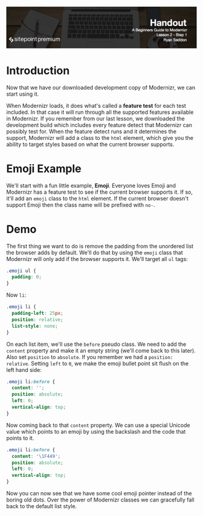 ![](headings/2.1.png)

# Introduction

Now that we have our downloaded development copy of Modernizr, we can start using it.

When Modernizr loads, it does what's called a **feature test** for each test included. In that case it will run through all the supported features available in Modernizr. If you remember from our last lesson, we downloaded the development build which includes every feature detect that Modernizr can possibly test for. When the feature detect runs and it determines the support, Modernizr will add a class to the `html` element, which give you the ability to target styles based on what the current browser supports.

# Emoji Example

We'll start with a fun little example, **Emoji**. Everyone loves Emoji and Modernizr has a feature test to see if the current browser supports it. If so, it'll add an `emoji` class to the `html` element. If the current browser doesn't support Emoji then the class name will be prefixed with `no-`.

# Demo

The first thing we want to do is remove the padding from the unordered list the browser adds by default. We'll do that by using the `emoji` class that Modernizr will only add if the browser supports it. We'll target all `ul` tags:

```css
.emoji ul {
  padding: 0;
}
```

Now `li`:

```css
.emoji li {
  padding-left: 25px;
  position: relative;
  list-style: none;
}
```

On each list item, we'll use the `before` pseudo class. We need to add the `content` property and make it an empty string (we'll come back to this later). Also set `position` to `absolute`. If you remember we had a `position: relative`. Setting `left` to `0`, we make the emoji bullet point sit flush on the left hand side:

```css
.emoji li:before {
  content: '';
  position: absolute;
  left: 0;
  vertical-align: top;
}
```

Now coming back to that `content` property. We can use a special Unicode value which points to an emoji by using the backslash and the code that points to it.

```css
.emoji li:before {
  content: '\1F449';
  position: absolute;
  left: 0;
  vertical-align: top;
}
```

Now you can now see that we have some cool emoji pointer instead of the boring old dots. Over the power of Modernizr classes we can gracefully fall back to the default list style.